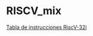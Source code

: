 # RISCV_mix

[Tabla de instrucciones RiscV-32i](https://drive.google.com/file/d/1BXoZs3gdVYdWMXfi9ft6hD6e-XMcSo5o/view?usp=sharing)


